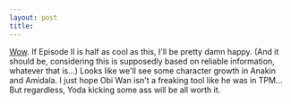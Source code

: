 ```yaml
---
layout: post
title: 
---
```


<a href="http://www.theforce.net/episode2/storyline/Episode_II_Scriptment.shtml">Wow</a>. If Episode II is half as cool as this, I'll be pretty damn happy. (And it should be, considering this is supposedly based on reliable information, whatever that is...) Looks like we'll see some character growth in Anakin and Amidala. I just hope Obi Wan isn't a freaking tool like he was in TPM... But regardless, Yoda kicking some ass will be all worth it.
